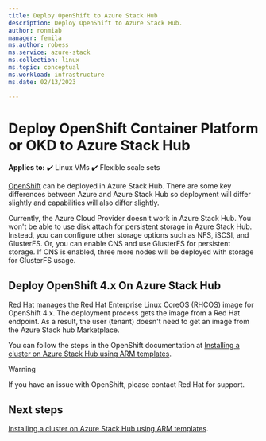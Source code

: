 ```yaml
---
title: Deploy OpenShift to Azure Stack Hub 
description: Deploy OpenShift to Azure Stack Hub.
author: ronmiab
manager: femila
ms.author: robess
ms.service: azure-stack
ms.collection: linux
ms.topic: conceptual
ms.workload: infrastructure
ms.date: 02/13/2023

---
```


# Deploy OpenShift Container Platform or OKD to Azure Stack Hub

**Applies to:** :heavy_check_mark: Linux VMs :heavy_check_mark: Flexible scale sets 

[OpenShift](openshift-get-started.md) can be deployed in Azure Stack Hub. There are some key differences between Azure and Azure Stack Hub so deployment will differ slightly and capabilities will also differ slightly.

Currently, the Azure Cloud Provider doesn't work in Azure Stack Hub. You won't be able to use disk attach for persistent storage in Azure Stack Hub. Instead, you can configure other storage options such as NFS, iSCSI, and GlusterFS. Or, you can enable CNS and use GlusterFS for persistent storage. If CNS is enabled, three more nodes will be deployed with storage for GlusterFS usage.

## Deploy OpenShift 4.x On Azure Stack Hub

Red Hat manages the Red Hat Enterprise Linux CoreOS (RHCOS) image for OpenShift 4.x. The deployment process gets the image from a Red Hat endpoint. As a result, the user (tenant) doesn't need to get an image from the Azure Stack hub Marketplace.

You can follow the steps in the OpenShift documentation at [Installing a cluster on Azure Stack Hub using ARM templates](https://docs.openshift.com/container-platform/4.9/installing/installing_azure_stack_hub/installing-azure-stack-hub-user-infra.html).

> [!WARNING]
> If you have an issue with OpenShift, please contact Red Hat for support.
## Next steps

[Installing a cluster on Azure Stack Hub using ARM templates](https://docs.openshift.com/container-platform/4.9/installing/installing_azure_stack_hub/installing-azure-stack-hub-user-infra.html).

